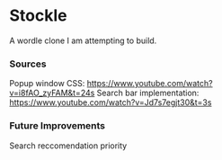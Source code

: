 # Stockle

A wordle clone I am attempting to build.

### Sources
Popup window CSS: https://www.youtube.com/watch?v=i8fAO_zyFAM&t=24s
Search bar implementation: https://www.youtube.com/watch?v=Jd7s7egjt30&t=3s


### Future Improvements
Search reccomendation priority


